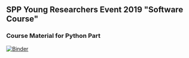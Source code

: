 ## SPP Young Researchers Event 2019 "Software Course"
### Course Material for Python Part

[![Binder](https://mybinder.org/badge_logo.svg)](https://mybinder.org/v2/gh/sdrave/braunschweig09/master)

